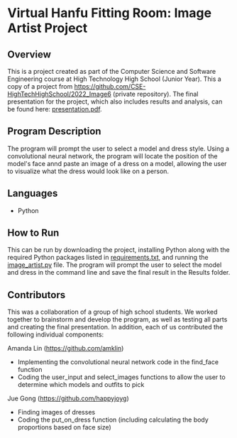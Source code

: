 # Virtual Hanfu Fitting Room: Image Artist Project

## Overview 

This is a project created as part of the Computer Science and Software Engineering course at High Technology High School (Junior Year). This a copy of a project from https://github.com/CSE-HighTechHighSchool/2022_Image6 (private repository). The final presentation for the project, which also includes results and analysis, can be found here: [presentation.pdf](https://github.com/amklin/Virtual-Hanfu-Fitting-Room-Image-Artist-Project/blob/06eebf1fe272e15ba5c4d3740293135c12f9d81a/presentation.pdf).

## Program Description

The program will prompt the user to select a model and dress style. Using a convolutional neural network, the program will locate the position of the model's face annd paste an image of a dress on a model, allowing the user to visualize what the dress would look like on a person. 

## Languages 

* Python

## How to Run

This can be run by downloading the project, installing Python along with the required Python packages listed in [requirements.txt](https://github.com/amklin/Virtual-Hanfu-Fitting-Room-Image-Artist-Project/blob/b3c7a9b07220778f43d49ab87c8b17789608d0e8/requirements.txt), and running the [image_artist.py](https://github.com/amklin/Virtual-Hanfu-Fitting-Room-Image-Artist-Project/blob/b3c7a9b07220778f43d49ab87c8b17789608d0e8/image_artist.py) file. The program will prompt the user to select the model and dress in the command line and save the final result in the Results folder.

## Contributors

This was a collaboration of a group of high school students. We worked together to brainstorm and develop the program, as well as testing all parts and creating the final presentation. In addition, each of us contributed the following individual components:

Amanda Lin (https://github.com/amklin)
* Implementing the convolutional neural network code in the find_face function
* Coding the user_input and select_images functions to allow the user to determine which models and outfits to pick

Jue Gong (https://github.com/happyjoyg)
* Finding images of dresses
* Coding the put_on_dress function (including calculating the body proportions based on face size)
